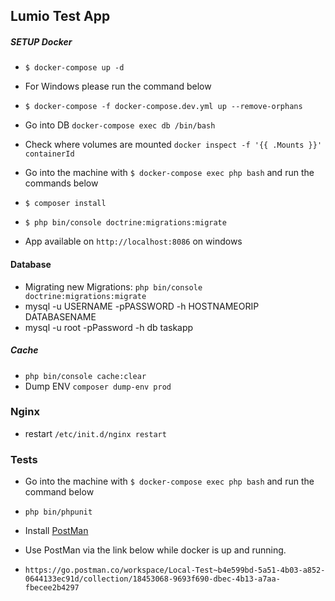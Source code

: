 ## Lumio Test App
##### SETUP Docker
* `$ docker-compose up -d`
* For Windows please run the command below
* `$ docker-compose -f docker-compose.dev.yml up --remove-orphans`
* Go into DB `docker-compose exec db /bin/bash`
* Check where volumes are mounted `docker inspect -f '{{ .Mounts }}' containerId`

* Go into the machine with `$ docker-compose exec php bash` and run the commands below
* `$ composer install`
* `$ php bin/console doctrine:migrations:migrate`

* App available on `http://localhost:8086` on windows

#### Database
* Migrating new Migrations: `php bin/console doctrine:migrations:migrate`
* mysql -u USERNAME -pPASSWORD -h HOSTNAMEORIP DATABASENAME
* mysql -u root -pPassword -h db taskapp


##### Cache
* `php bin/console cache:clear`
* Dump ENV  `composer dump-env prod`


### Nginx
* restart `/etc/init.d/nginx restart`

### Tests
* Go into the machine with `$ docker-compose exec php bash` and run the command below
* `php bin/phpunit`

* Install [PostMan]
* Use PostMan via the link below while docker is up and running.
* `https://go.postman.co/workspace/Local-Test~b4e599bd-5a51-4b03-a852-0644133ec91d/collection/18453068-9693f690-dbec-4b13-a7aa-fbecee2b4297`

[PostMan]: <https://www.postman.com/downloads/>
